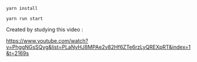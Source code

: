 ```
yarn install
```

```
yarn run start
```

Created by studying this video :

https://www.youtube.com/watch?v=PhggNGsSQyg&list=PLaNyHJ8MPAe2v82Hf6ZTe6rzLyQREXpRT&index=1&t=2169s

